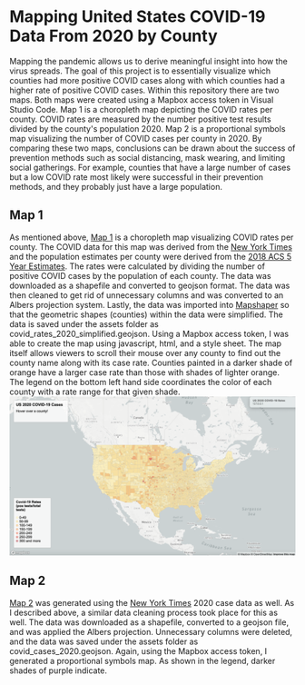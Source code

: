 # Mapping United States COVID-19 Data From 2020 by County 

Mapping the pandemic allows us to derive meaningful insight into how the virus spreads. The goal of this project is to essentially visualize which counties had more positive COVID cases along with which counties had a higher rate of positive COVID cases. Within this repository there are two maps. Both maps were created using a Mapbox access token in Visual Studio Code. Map 1 is a choropleth map depicting the COVID rates per county. COVID rates are measured by the number positive test results divided by the county's population 2020. Map 2 is a proportional symbols map visualizing the number of COVID cases per county in 2020. By comparing these two maps, conclusions can be drawn about the success of prevention methods such as social distancing, mask wearing, and limiting social gatherings. For example, counties that have a large number of cases but a low COVID rate most likely were successful in their prevention methods, and they probably just have a large population.

## Map 1
As mentioned above, [Map 1](https://zoedooley00.github.io/mapping_covid19/map1.html) is a choropleth map visualizing COVID rates per county. The COVID data for this map was derived from the [New York Times](https://github.com/nytimes/covid-19-data/blob/43d32dde2f87bd4dafbb7d23f5d9e878124018b8/live/us-counties.csv) and the population estimates per county were derived from the [2018 ACS 5 Year Estimates](https://www.census.gov/geographies/mapping-files/time-series/geo/carto-boundary-file.html). The rates were calculated by dividing the number of positive COVID cases by the population of each county. The data was downloaded as a shapefile and converted to geojson format. The data was then cleaned to get rid of unnecessary columns and was converted to an Albers projection system. Lastly, the data was imported into [Mapshaper](https://mapshaper.org/) so that the geometric shapes (counties) within the data were simplified. The data is saved under the assets folder as covid_rates_2020_simplified.geojson. Using a Mapbox access token, I was able to create the map using javascript, html, and a style sheet. The map itself allows viewers to scroll their mouse over any county to find out the county name along with its case rate. Counties painted in a darker shade of orange have a larger case rate than those with shades of lighter orange. The legend on the bottom left hand side coordinates the color of each county with a rate range for that given shade.
![](img/map1.png)

## Map 2
[Map 2](https://zoedooley00.github.io/mapping_covid19/map2.html) was generated using the [New York Times](https://github.com/nytimes/covid-19-data/blob/43d32dde2f87bd4dafbb7d23f5d9e878124018b8/live/us-counties.csv) 2020 case data as well. As I described above, a similar data cleaning process took place for this as well. The data was downloaded as a shapefile, converted to a geojson file, and was applied the Albers projection. Unnecessary columns were deleted, and the data was saved under the assets folder as covid_cases_2020.geojson. Again, using the Mapbox access token, I generated a proportional symbols map. As shown in the legend, darker shades of purple indicate.
